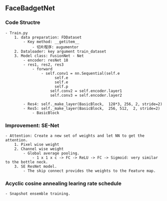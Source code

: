 ## FaceBadgetNet
### Code Structre
	- Train.py
		1. data preparation: FDDataset
			- Key method: __getitem__
				- 切片程序: augumentor
		2. Dataloader: key argument train_dataset
		3. Model class: FusionNet - Net
			- encoder: resNet 18
			- res1, res2, res3
				- forward
					- self.conv1 = nn.Sequential(self.e
                          self.e
                          self.e
                          self.p
						self.conv2 = self.encoder.layer1
						self.conv3 = self.encoder.layer2

			- Res4: self._make_layer(BasicBlock,  128*3, 256, 2, stride=2)
			- Res5: self._make_layer(BasicBlock,  256, 512,  2, stride=2)
				- BasicBlock

### Improvement: SE-Net
	- Attention: Create a new set of weights and let NN to get the attention.
		1. Pixel wise weight
		2. Channel wise weight
			- Global average pooling.
				- 1 x 1 x c -> FC -> ReLU -> FC -> Sigmoid: very similar to the bottle neck. 
		3. SE ResNet model. 
			- The skip connect provides the weights to the Feature map. 

### Acyclic cosine annealing learing rate schedule
	- Snapshot ensemble training. 




